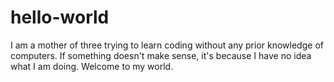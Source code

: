 # hello-world

I am a mother of three trying to learn coding without any prior knowledge of computers.  If something doesn't make sense, it's because I have no idea what I am doing.
Welcome to my world.
